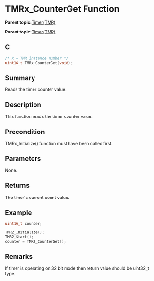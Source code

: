# TMRx\_CounterGet Function

**Parent topic:**[Timer\(TMR\)](GUID-493DD237-5B81-441C-B4FC-53AA6191C224.md)

**Parent topic:**[Timer\(TMR\)](GUID-4FD9BFDE-4887-4C40-B254-C39D2B1DE0F5.md)

## C

```c
/* x = TMR instance number */
uint16_t TMRx_CounterGet(void);
```

## Summary

Reads the timer counter value.

## Description

This function reads the timer counter value.

## Precondition

TMRx\_Initialize\(\) function must have been called first.

## Parameters

None.

## Returns

The timer's current count value.

## Example

```c
uint16_t counter;

TMR2_Initialize();
TMR2_Start();
counter = TMR2_CounterGet();
```

## Remarks

If timer is operating on 32 bit mode then return value should be uint32\_t type.


